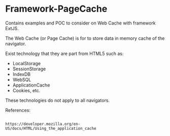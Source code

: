 Framework-PageCache
===================

Contains examples and POC to consider on Web Cache with framework ExtJS.

The Web Cache (or Page Cache) is for to store data in memory cache of the navigator. 

Exist technology that they are part from HTML5 such as:
- LocalStorage
- SessionStorage
- IndexDB
- WebSQL
- ApplicationCache
- Cookies, etc.

These technologies do not apply to all navigators.


References:

<pre>
<code>
https://developer.mozilla.org/en-US/docs/HTML/Using_the_application_cache
</code>
</pre>
